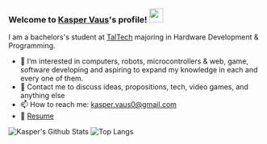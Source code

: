 <h3>
  Welcome to <a href="https://adaresa.github.io/">Kasper Vaus</a>'s profile!
  <img src="https://media.giphy.com/media/hvRJCLFzcasrR4ia7z/giphy.gif" width="28">
</h3>

I am a bachelors's student at [TalTech](https://taltech.ee/) majoring in Hardware Development & Programming. 

- 🔭 I’m interested in computers, robots, microcontrollers & web, game, software developing and aspiring to expand my knowledge in each and every one of them.
- 💬 Contact me to discuss ideas, propositions, tech, video games, and anything else
- 📫 How to reach me: kasper.vaus0@gmail.com
- 📝 [Resume](https://adaresa.github.io/media/Kasper_Vaus.pdf)

![Kasper's Github Stats](https://github-readme-stats.vercel.app/api?username=adaresa&count_private=true&show_icons=true&include_all_commits=true)
![Top Langs](https://github-readme-stats.vercel.app/api/top-langs/?username=adaresa&hide=TeX&layout=compact)
